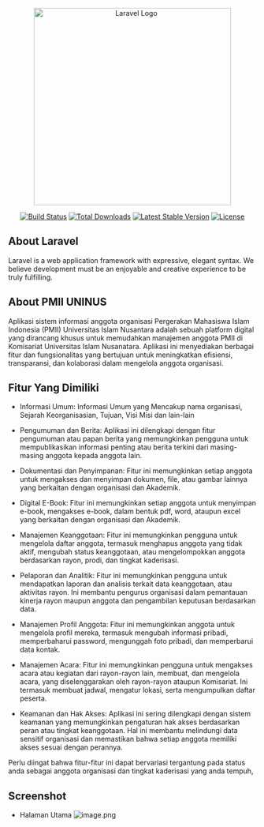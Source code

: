 <p align="center"><a href="https://laravel.com" target="_blank"><img src="https://raw.githubusercontent.com/laravel/art/master/logo-lockup/5%20SVG/2%20CMYK/1%20Full%20Color/laravel-logolockup-cmyk-red.svg" width="400" alt="Laravel Logo"></a></p>

<p align="center">
<a href="https://github.com/laravel/framework/actions"><img src="https://github.com/laravel/framework/workflows/tests/badge.svg" alt="Build Status"></a>
<a href="https://packagist.org/packages/laravel/framework"><img src="https://img.shields.io/packagist/dt/laravel/framework" alt="Total Downloads"></a>
<a href="https://packagist.org/packages/laravel/framework"><img src="https://img.shields.io/packagist/v/laravel/framework" alt="Latest Stable Version"></a>
<a href="https://packagist.org/packages/laravel/framework"><img src="https://img.shields.io/packagist/l/laravel/framework" alt="License"></a>
</p>

## About Laravel

Laravel is a web application framework with expressive, elegant syntax. We believe development must be an enjoyable and creative experience to be truly fulfilling.

## About PMII UNINUS 
Aplikasi sistem informasi anggota organisasi Pergerakan Mahasiswa Islam Indonesia (PMII) Universitas Islam Nusantara adalah sebuah platform digital yang dirancang khusus untuk memudahkan manajemen anggota PMII di Komisariat Universitas Islam Nusanatara. Aplikasi ini menyediakan berbagai fitur dan fungsionalitas yang bertujuan untuk meningkatkan efisiensi, transparansi, dan kolaborasi dalam mengelola anggota organisasi.

## Fitur Yang Dimiliki 
-   Informasi Umum:
Informasi Umum yang Mencakup nama organisasi, Sejarah Keorganisasian, Tujuan, Visi Misi dan lain-lain 

-   Pengumuman dan Berita: 
Aplikasi ini dilengkapi dengan fitur pengumuman atau papan berita yang memungkinkan pengguna untuk mempublikasikan informasi penting atau berita terkini dari masing-masing anggota kepada anggota lain.

-   Dokumentasi dan Penyimpanan: 
Fitur ini memungkinkan setiap anggota untuk mengakses dan menyimpan dokumen, file, atau gambar lainnya yang berkaitan dengan organisasi dan Akademik.

-   Digital E-Book:
Fitur ini memungkinkan setiap anggota untuk menyimpan e-book, mengakses e-book, dalam bentuk pdf, word, ataupun excel yang berkaitan dengan organisasi dan Akademik.

-   Manajemen Keanggotaan: 
Fitur ini memungkinkan pengguna untuk mengelola daftar anggota, termasuk menghapus anggota yang tidak aktif, mengubah status keanggotaan, atau mengelompokkan anggota berdasarkan rayon, prodi, dan tingkat kaderisasi.

-   Pelaporan dan Analitik: 
Fitur ini memungkinkan pengguna untuk mendapatkan laporan dan analisis terkait data keanggotaan, atau aktivitas rayon. Ini membantu pengurus organisasi dalam pemantauan kinerja rayon maupun anggota dan pengambilan keputusan berdasarkan data.

-   Manajemen Profil Anggota: 
Fitur ini memungkinkan anggota untuk mengelola profil mereka, termasuk mengubah informasi pribadi, memperbaharui password, mengunggah foto pribadi, dan memperbarui data kontak.

-   Manajemen Acara: 
Fitur ini memungkinkan pengguna untuk mengakses acara atau kegiatan dari rayon-rayon lain, membuat, dan mengelola acara, yang diselenggarakan oleh rayon-rayon ataupun Komisariat. Ini termasuk membuat jadwal, mengatur lokasi, serta mengumpulkan daftar peserta.

-   Keamanan dan Hak Akses: Aplikasi ini sering dilengkapi dengan sistem keamanan yang memungkinkan pengaturan hak akses berdasarkan peran atau tingkat keanggotaan. Hal ini membantu melindungi data sensitif organisasi dan memastikan bahwa setiap anggota memiliki akses sesuai dengan perannya.

Perlu diingat bahwa fitur-fitur ini dapat bervariasi tergantung pada status anda sebagai anggota organisasi dan tingkat kaderisasi yang anda tempuh,


## Screenshot

-   Halaman Utama
![image.png]( https://pmiiuninus.com/storage/img/1.png )